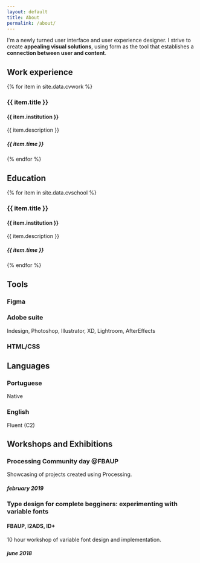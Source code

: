```yaml
---
layout: default
title: About
permalink: /about/
---
```


I'm a newly turned user interface and user experience designer. I strive to create **appealing visual solutions**, using form as the tool that establishes a **connection between user and content**.


## Work experience

{% for item in site.data.cvwork %}
### {{ item.title }} 
#### {{ item.institution }}
{{ item.description }} 
##### {{ item.time }}
{% endfor %}


## Education

{% for item in site.data.cvschool %}
### {{ item.title }} 
#### {{ item.institution }} 
{{ item.description }} 
##### {{ item.time }}
{% endfor %}

## Tools
### Figma
### Adobe suite
Indesign, Photoshop, Illustrator, XD, Lightroom, AfterEffects
### HTML/CSS

## Languages
### Portuguese
Native

### English
Fluent (C2)

## Workshops and Exhibitions
### Processing Community day @FBAUP
Showcasing of projects created using Processing.
##### february 2019

### Type design for complete begginers: experimenting with variable fonts
#### FBAUP, I2ADS, ID+
10 hour workshop of variable font design and implementation.
##### june 2018